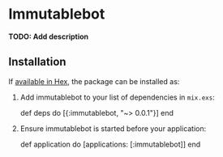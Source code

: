 # Immutablebot

**TODO: Add description**

## Installation

If [available in Hex](https://hex.pm/docs/publish), the package can be installed as:

  1. Add immutablebot to your list of dependencies in `mix.exs`:

        def deps do
          [{:immutablebot, "~> 0.0.1"}]
        end

  2. Ensure immutablebot is started before your application:

        def application do
          [applications: [:immutablebot]]
        end
